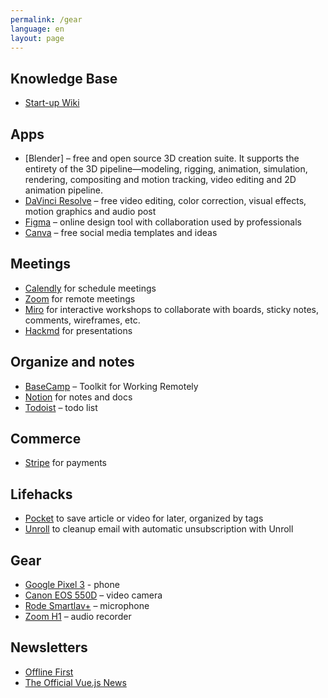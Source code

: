 ```yaml
---
permalink: /gear
language: en
layout: page
---
```


## Knowledge Base

- [Start-up Wiki](https://www.notion.so/Web-1eec92e9d323425bb5cd358573a87867)

## Apps

- [Blender] – free and open source 3D creation suite. It supports the entirety of the 3D pipeline—modeling, rigging, animation, simulation, rendering, compositing and motion tracking, video editing and 2D animation pipeline.
- [DaVinci Resolve](https://www.blackmagicdesign.com/products/davinciresolve/) – free video editing, color correction, visual effects, motion graphics and audio post
- [Figma](https://www.figma.com/) – online design tool with collaboration used by professionals
- [Canva](https://www.canva.com/) – free social media templates and ideas

## Meetings

- [Calendly](https://calendly.com/) for schedule meetings
- [Zoom](https://zoom.us/) for remote meetings
- [Miro](https://miro.com/) for interactive workshops to collaborate with boards, sticky notes, comments, wireframes, etc.
- [Hackmd](https://hackmd.io/) for presentations

## Organize and notes

- [BaseCamp](https://basecamp.com/) – Toolkit for Working Remotely
- [Notion](https://www.notion.so/) for notes and docs
- [Todoist](https://todoist.com/) – todo list

## Commerce

- [Stripe](https://stripe.com/en-de) for payments

## Lifehacks

- [Pocket](https://app.getpocket.com/) to save article or video for later, organized by tags
- [Unroll](https://unroll.me/) to cleanup email with automatic unsubscription with Unroll

## Gear

- [Google Pixel 3](https://www.amazon.de/-/en/Google-Pixel-Black-Smartphone-12-2MP/dp/B07J5NZY5T) - phone
- [Canon EOS 550D](https://www.amazon.de/-/en/Canon-EOS-550-EF-S-18-55/dp/B0037KM2IS/ref=sr_1_3?dchild=1) – video camera
- [Rode Smartlav+](https://www.amazon.de/dp/B00EO4A7L0/ref=cm_sw_em_r_mt_dp_zJsRFbN7TYMGE?_encoding=UTF8&psc=1) – microphone
- [Zoom H1](https://www.amazon.de/dp/B077QZPDM6/ref=cm_sw_em_r_mt_dp_bIsRFbK1WB9AK?_encoding=UTF8&psc=1) – audio recorder

## Newsletters

- [Offline First](http://offlinefirst.org/)
- [The Official Vue.js News](https://news.vuejs.org/)
